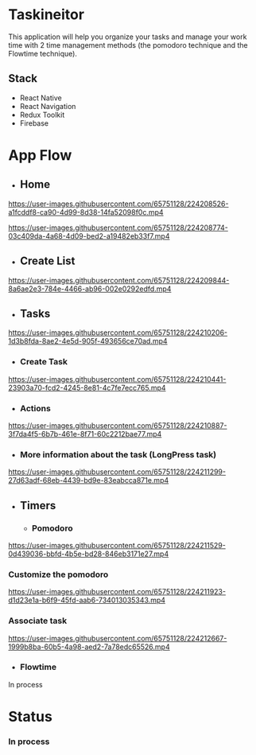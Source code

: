 # Taskineitor
This application will help you organize your tasks and manage your work time with 2 time management methods (the pomodoro technique and the Flowtime technique).

## Stack 
- React Native
- React Navigation
- Redux Toolkit
- Firebase

# App Flow
- ## Home
https://user-images.githubusercontent.com/65751128/224208526-a1fcddf8-ca90-4d99-8d38-14fa52098f0c.mp4 

https://user-images.githubusercontent.com/65751128/224208774-03c409da-4a68-4d09-bed2-a19482eb33f7.mp4

- ## Create List
https://user-images.githubusercontent.com/65751128/224209844-8a6ae2e3-784e-4466-ab96-002e0292edfd.mp4
- ## Tasks 
https://user-images.githubusercontent.com/65751128/224210206-1d3b8fda-8ae2-4e5d-905f-493656ce70ad.mp4

   - ### Create Task
https://user-images.githubusercontent.com/65751128/224210441-23903a70-fcd2-4245-8e81-4c7fe7ecc765.mp4

   - ### Actions
https://user-images.githubusercontent.com/65751128/224210887-3f7da4f5-6b7b-461e-8f71-60c2212bae77.mp4

   - ### More information about the task (LongPress task)
https://user-images.githubusercontent.com/65751128/224211299-27d63adf-68eb-4439-bd9e-83eabcca871e.mp4

- ## Timers
    - ### Pomodoro
https://user-images.githubusercontent.com/65751128/224211529-0d439036-bbfd-4b5e-bd28-846eb3171e27.mp4

### Customize the pomodoro 

https://user-images.githubusercontent.com/65751128/224211923-d1d23e1a-b6f9-45fd-aab6-734013035343.mp4

### Associate task 
https://user-images.githubusercontent.com/65751128/224212667-1999b8ba-60b5-4a98-aed2-7a78edc65526.mp4

   - ### Flowtime
   In process
# Status
### In process

